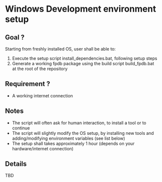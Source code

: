 Windows Development environment setup
===============

Goal ?
----

Starting from freshly installed OS, user shall be able to:

1. Execute the setup script install_dependencies.bat, following setup steps
2. Generate a working fpdb package using the build script build_fpdb.bat at the root of the repository

Requirement ?
----

* A working internet connection

Notes
----

* The script will often ask for human interaction, to install a tool or to continue
* The script will slightly modify the OS setup, by installing new tools and adding/modifying environment variables (see list below)
* The setup shall takes approximately 1 hour (depends on your hardware/internet connection)

Details
----

TBD
